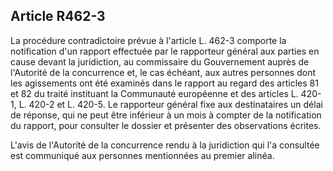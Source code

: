 Article R462-3
----
La procédure contradictoire prévue à l'article L. 462-3 comporte la notification
d'un rapport effectuée par le rapporteur général aux parties en cause devant la
juridiction, au commissaire du Gouvernement auprès de l'Autorité de la
concurrence et, le cas échéant, aux autres personnes dont les agissements ont
été examinés dans le rapport au regard des articles 81 et 82 du traité
instituant la Communauté européenne et des articles L. 420-1, L. 420-2 et L.
420-5. Le rapporteur général fixe aux destinataires un délai de réponse, qui ne
peut être inférieur à un mois à compter de la notification du rapport, pour
consulter le dossier et présenter des observations écrites.

L'avis de l'Autorité de la concurrence rendu à la juridiction qui l'a consultée
est communiqué aux personnes mentionnées au premier alinéa.
